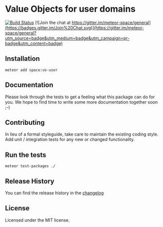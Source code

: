 # Value Objects for user domains

[![Build Status](https://travis-ci.org/meteor-space/vo-user.svg?branch=master)](https://travis-ci.org/meteor-space/vo-user)
[![Join the chat at https://gitter.im/meteor-space/general](https://badges.gitter.im/Join%20Chat.svg)](https://gitter.im/meteor-space/general?utm_source=badge&utm_medium=badge&utm_campaign=pr-badge&utm_content=badge)

## Installation
`meteor add space:vo-user`

## Documentation
Please look through the tests to get a feeling what this package can do for you.
We hope to find time to write some more documentation together soon ;-)

## Contributing
In lieu of a formal styleguide, take care to maintain the existing coding style.
Add unit / integration tests for any new or changed functionality.

## Run the tests
`meteor test-packages ./`

## Release History
You can find the release history in the [changelog](https://github.com/meteor-space/vo-user/blob/master/CHANGELOG.md)

## License
Licensed under the MIT license.
